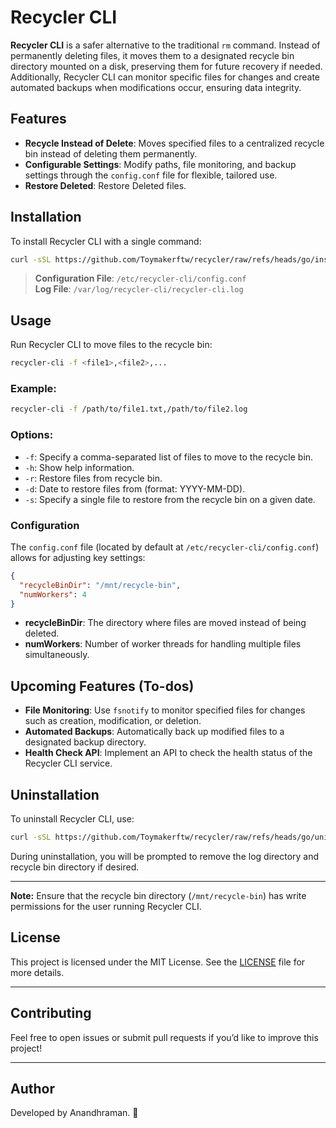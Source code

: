 # Recycler CLI

**Recycler CLI** is a safer alternative to the traditional `rm` command. Instead of permanently deleting files, it moves them to a designated recycle bin directory mounted on a disk, preserving them for future recovery if needed. Additionally, Recycler CLI can monitor specific files for changes and create automated backups when modifications occur, ensuring data integrity.

## Features

- **Recycle Instead of Delete**: Moves specified files to a centralized recycle bin instead of deleting them permanently.
- **Configurable Settings**: Modify paths, file monitoring, and backup settings through the `config.conf` file for flexible, tailored use.
- **Restore Deleted**: Restore Deleted files.

## Installation

To install Recycler CLI with a single command:
```bash
curl -sSL https://github.com/Toymakerftw/recycler/raw/refs/heads/go/install.sh | sudo bash
```

> **Configuration File**: `/etc/recycler-cli/config.conf`  
> **Log File**: `/var/log/recycler-cli/recycler-cli.log`

## Usage

Run Recycler CLI to move files to the recycle bin:
```bash
recycler-cli -f <file1>,<file2>,...
```

### Example:
```bash
recycler-cli -f /path/to/file1.txt,/path/to/file2.log
```

### Options:
- `-f`: Specify a comma-separated list of files to move to the recycle bin.
- `-h`: Show help information.
- `-r`: Restore files from recycle bin.
- `-d`: Date to restore files from (format: YYYY-MM-DD).
- `-s`: Specify a single file to restore from the recycle bin on a given date.

### Configuration
The `config.conf` file (located by default at `/etc/recycler-cli/config.conf`) allows for adjusting key settings:
```json
{
  "recycleBinDir": "/mnt/recycle-bin",
  "numWorkers": 4
}
```

- **recycleBinDir**: The directory where files are moved instead of being deleted.
- **numWorkers**: Number of worker threads for handling multiple files simultaneously.

## Upcoming Features (To-dos)

- **File Monitoring**: Use `fsnotify` to monitor specified files for changes such as creation, modification, or deletion.
- **Automated Backups**: Automatically back up modified files to a designated backup directory.
- **Health Check API**: Implement an API to check the health status of the Recycler CLI service.

## Uninstallation

To uninstall Recycler CLI, use:
```bash
curl -sSL https://github.com/Toymakerftw/recycler/raw/refs/heads/go/uninstall.sh | sudo bash
```

During uninstallation, you will be prompted to remove the log directory and recycle bin directory if desired.

---

**Note:** Ensure that the recycle bin directory (`/mnt/recycle-bin`) has write permissions for the user running Recycler CLI.

## License

This project is licensed under the MIT License. See the [LICENSE](LICENSE) file for more details.

---

## Contributing

Feel free to open issues or submit pull requests if you’d like to improve this project!

---

## Author

Developed by Anandhraman. 🚀